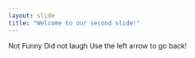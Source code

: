 ```yaml
---
layout: slide
title: "Welcome to our second slide!"
---
```

Not Funny Did not laugh
Use the left arrow to go back!
